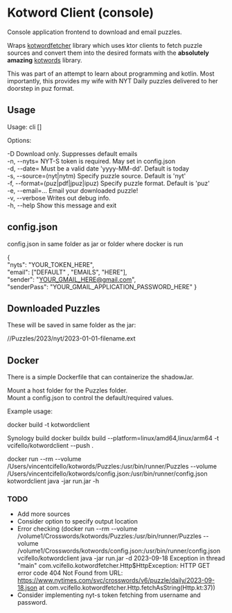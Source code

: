 # Kotword Client (console)
Console application frontend to download and email puzzles.  

Wraps [kotwordfetcher]("linkhere") library which uses ktor clients to fetch puzzle sources and convert them into the desired formats with the **absolutely amazing** [kotwords](https://github.com/jpd236/kotwords) library. 



This was part of an attempt to learn about programming and kotlin. Most importantly, this provides my wife with NYT Daily puzzles delivered to her doorstep in puz format.

## Usage
Usage: cli [<options>]

Options:

-D                       Download only. Suppresses default emails  
-n, --nyts=<text>        NYT-S token is required. May set in config.json  
-d, --date=<date>        Must be a valid date 'yyyy-MM-dd'. Default is today  
-s, --source=(nyt|nytm)  Specify puzzle source. Default is 'nyt'  
-f, --format=(puz|pdf|jpuz|ipuz) 
                         Specify puzzle format. Default is 'puz'  
-e, --email=<text>...    Email your downloaded puzzle!  
-v, --verbose            Writes out debug info.  
-h, --help               Show this message and exit  

## config.json  
config.json in same folder as jar or folder where docker is run  

{  
"nyts": "YOUR_TOKEN_HERE",  
"email": ["DEFAULT" , "EMAILS", "HERE"],  
"sender":  "YOUR_GMAIL_HERE@gmail.com",  
"senderPass": "YOUR_GMAIL_APPLICATION_PASSWORD_HERE"
}

## Downloaded Puzzles
These will be saved in same folder as the jar:

//Puzzles/2023/nyt/2023-01-01-filename.ext

## Docker
There is a simple Dockerfile that can containerize the shadowJar.  

Mount a host folder for the Puzzles folder.  
Mount a config.json to control the default/required values.  

Example usage:  

docker build -t kotwordclient

Synology build
docker buildx build --platform=linux/amd64,linux/arm64 -t vcifello/kotwordclient --push .

docker run --rm --volume /Users/vincentcifello/kotwords/Puzzles:/usr/bin/runner/Puzzles --volume /Users/vincentcifello/kotwords/config.json:/usr/bin/runner/config.json kotwordclient java -jar run.jar -h

### TODO

- Add more sources
- Consider option to specify output location
- Error checking (docker run --rm --volume /volume1/Crosswords/kotwords/Puzzles:/usr/bin/runner/Puzzles --volume /volume1/Crosswords/kotwords/config.json:/usr/bin/runner/config.json vcifello/kotwordclient java -jar run.jar -d 2023-09-18
  Exception in thread "main" com.vcifello.kotwordfetcher.Http$HttpException: HTTP GET error code 404 Not Found from URL: https://www.nytimes.com/svc/crosswords/v6/puzzle/daily/2023-09-18.json
  at com.vcifello.kotwordfetcher.Http.fetchAsString(Http.kt:37))
- Consider implementing nyt-s token fetching from username and password.








